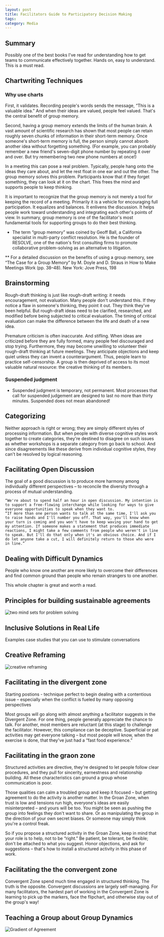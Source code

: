 ```yaml
---
layout: post
title: Facilitators Guide to Participatory Decision Making
tags: 
category: Media
---
```


## Summary

Possibly one of the best books I've read for understanding how to get teams to communicate effectively together. Hands on, easy to understand. This is a must read.

## Chartwriting Techniques

### Why use charts

First, it validates. Recording people's words sends the message, “This is a valuable idea.” And when their ideas are valued, people feel valued. That's the central benefit of group memory.

Second, having a group memory extends the limits of the human brain. A vast amount of scientific research has shown that most people can retain roughly seven chunks of information in their short-term memory. Once someone's short-term memory is full, the person simply cannot absorb another idea without forgetting something. (For example, you can probably remember a new friend's seven-digit phone number by repeating it over and over. But try remembering two new phone numbers at once!)

In a meeting this can pose a real problem. Typically, people hang onto the ideas they care about, and let the rest float in one ear and out the other. The group memory solves this problem. Participants know that if they forget something, they can look at it on the chart. This frees the mind and supports people to keep thinking.

It is important to recognize that the group memory is not merely a tool for keeping the record of a meeting. Primarily it is a vehicle for encouraging full participation. It equalizes and balances. It enlivens the discussion. It helps people work toward understanding and integrating each other's points of view. In summary, group memory is one of the facilitator's most fundamental tools for supporting groups to do their best thinking.

* The term “group memory” was coined by Geoff Ball, a California specialist in multi-party conflict resolution. He is the founder of RESOLVE, one of the nation's first consulting firms to promote collaborative problem-solving as an alternative to litigation.

** For a detailed discussion on the benefits of using a group memory, see “The Case for a Group Memory” by M. Doyle and D. Straus in How to Make Meetings Work (pp. 38–48). New York: Jove Press, 198

## Brainstorming

Rough-draft thinking is just like rough-draft writing: it needs encouragement, not evaluation. Many people don't understand this. If they notice a flaw in someone's thinking, they point it out. They think they've been helpful. But rough-draft ideas need to be clarified, researched, and modified before being subjected to critical evaluation. The timing of critical evaluation can make the difference between the life and death of a new idea.

Premature criticism is often inaccurate. And stifling. When ideas are criticized before they are fully formed, many people feel discouraged and stop trying. Furthermore, they may become unwilling to volunteer their rough-draft thinking at future meetings. They anticipate objections and keep quiet unless they can invent a counterargument. Thus, people learn to practice self-censorship. A group is then deprived of access to its most valuable natural resource: the creative thinking of its members.

### Suspended judgment 

* Suspended judgment is temporary, not permanent. Most processes that call for suspended judgement are designed to last no more than thirty minutes. Suspended does not mean abandoned!  

## Categorizing

Neither approach is right or wrong; they are simply different styles of processing information. But when people with diverse cognitive styles work together to create categories, they're destined to disagree on such issues as whether workshops is a separate category from go back to school. And since disagreements like these derive from individual cognitive styles, they can't be resolved by logical reasoning.

## Facilitating Open Discussion 

The goal of a good discussion is to produce more harmony among individually different perspectives – to reconcile the diversity through a process of mutual understanding.

~~~
“We're about to spend half an hour in open discussion. My intention is to support a free-flowing interchange while looking for ways to give everyone opportunities to speak when they want to.
“If more than one person wants to talk at the same time, I'll ask you to raise hands and I'll number you off. That way, you'll know when your turn is coming and you won't have to keep waving your hand to get my attention. If someone makes a statement that produces immediate reactions, I might take a few comments from people who weren't in line to speak. But I'll do that only when it's an obvious choice. And if I do let anyone take a cut, I will definitely return to those who were in line.”
~~~

## Dealing with Difficult Dynamics

People who know one another are more likely to overcome their differences and find common ground than people who remain strangers to one another.

This whole chapter is great and worth a read.  

## Principles for building sustainable agreements

<img class="img-responsive" alt="two mind sets for problem solving" src="{{ site.url }}/assets/images/Two-mindsets-for-problem-solving.png">

## Inclusive Solutions in Real Life 

Examples case studies that you can use to stimulate conversations

## Creative Reframing  

<img class="img-responsive" alt="creative reframing" src="{{ site.url }}/assets/images/Creative-Reframing.png">

## Facilitating in the divergent zone

Starting postions - technique perfect to begin dealing with a contentious issue – especially when the conflict is fueled by many opposing perspectives

Most groups will go along with almost anything a facilitator suggests in the Divergent Zone. For one thing, people generally appreciate the chance to talk. For another, most members are reluctant (at this stage) to challenge the facilitator. However, this compliance can be deceptive. Superficial or pat activities may get everyone talking – but most people will know, when the exercise is done, that they've just had a “fast food experience.”

## Facilitating in the graon zone  

Structured activities are directive, they're designed to let people follow clear procedures, and they pull for sincerity, earnestness and relationship building. All these characteristics can ground a group whose communication is poor.

Those qualities can calm a troubled group and keep it focused – but getting agreement to do the activity is another matter. In the Groan Zone, when trust is low and tensions run high, everyone's ideas are easily misinterpreted – and yours will be too. You might be seen as pushing the group into feelings they don't want to share. Or as manipulating the group in the direction of your own secret biases. Or someone may simply think you're a control freak.

So if you propose a structured activity in the Groan Zone, keep in mind that your role is to help, not to be “right.” Be patient, be tolerant, be flexible; don't be attached to what you suggest. Honor objections, and ask for suggestions – that's how to install a structured activity in this phase of work.

## Facilitating the the convergent zone

Convergent Zone spend much time engaged in structured thinking. The truth is the opposite. Convergent discussions are largely self-managing. For many facilitators, the hardest part of working in the Convergent Zone is learning to pick up the markers, face the flipchart, and otherwise stay out of the group's way!

## Teaching a Group about Group Dynamics

<img class="img-responsive" alt="Gradient of Agreement" src="{{ site.url }}/assets/images/Gradient-of-Agreement.png">

